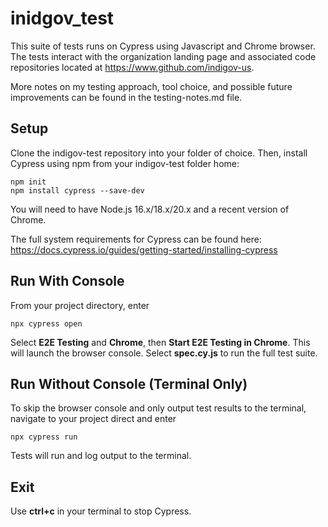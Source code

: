 # inidgov_test

This suite of tests runs on Cypress using Javascript and Chrome browser.  The tests interact with the organization landing page and associated code repositories located at https://www.github.com/indigov-us.

More notes on my testing approach, tool choice, and possible future improvements can be found in the testing-notes.md file.

## Setup

Clone the indigov-test repository into your folder of choice.  Then, install Cypress using npm from your indigov-test folder home:
```
npm init
npm install cypress --save-dev
```

You will need to have Node.js 16.x/18.x/20.x and a recent version of Chrome.

The full system requirements for Cypress can be found here:
https://docs.cypress.io/guides/getting-started/installing-cypress

## Run With Console
From your project directory, enter
```
npx cypress open
```
Select **E2E Testing** and **Chrome**, then **Start E2E Testing in Chrome**.  This will launch the browser console.  Select **spec.cy.js** to run the full test suite.

## Run Without Console (Terminal Only)
To skip the browser console and only output test results to the terminal, navigate to your project direct and enter 
```
npx cypress run
```
Tests will run and log output to the terminal.

## Exit
Use **ctrl+c** in your terminal to stop Cypress.
